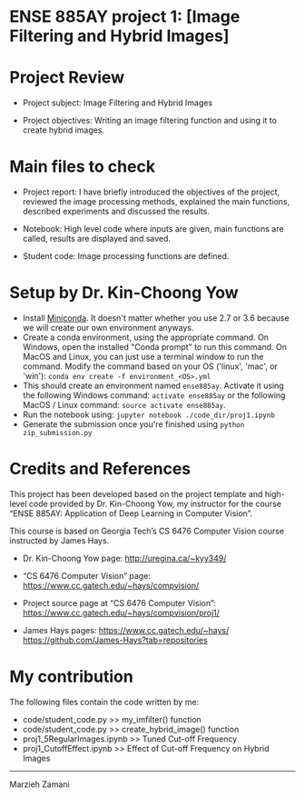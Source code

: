 # ENSE 885AY project 1: [Image Filtering and Hybrid Images]


# Project Review
- Project subject: Image Filtering and Hybrid Images

- Project objectives: Writing an image filtering function and using it to create hybrid images.


# Main files to check
- Project report: I have briefly introduced the objectives of the project, reviewed the image processing methods, explained the main functions, described experiments and discussed the results.

- Notebook: High level code where inputs are given, main functions are called, results are displayed and saved.

- Student code: Image processing functions are defined.


# Setup by Dr. Kin-Choong Yow
- Install <a href="https://conda.io/miniconda.html">Miniconda</a>. It doesn't matter whether you use 2.7 or 3.6 because we will create our own environment anyways.
- Create a conda environment, using the appropriate command. On Windows, open the installed "Conda prompt" to run this command. On MacOS and Linux, you can just use a terminal window to run the command. Modify the command based on your OS ('linux', 'mac', or 'win'): `conda env create -f environment_<OS>.yml`
- This should create an environment named `ense885ay`. Activate it using the following Windows command: `activate ense885ay` or the following MacOS / Linux command: `source activate ense885ay`.
- Run the notebook using: `jupyter notebook ./code_dir/proj1.ipynb`
- Generate the submission once you're finished using `python zip_submission.py`


# Credits and References
This project has been developed based on the project template and high-level code provided by Dr. Kin-Choong Yow, my instructor for the course “ENSE 885AY: Application of Deep Learning in Computer Vision”.

This course is based on Georgia Tech’s CS 6476 Computer Vision course instructed by James Hays.

- Dr. Kin-Choong Yow page: 
http://uregina.ca/~kyy349/

- “CS 6476 Computer Vision” page:
https://www.cc.gatech.edu/~hays/compvision/

- Project source page at “CS 6476 Computer Vision”:
https://www.cc.gatech.edu/~hays/compvision/proj1/

- James Hays pages:
https://www.cc.gatech.edu/~hays/
https://github.com/James-Hays?tab=repositories


# My contribution
The following files contain the code written by me:

- code/student_code.py >> my_imfilter() function
- code/student_code.py >> create_hybrid_image() function
- proj1_5RegularImages.ipynb >> Tuned Cut-off Frequency
- proj1_CutoffEffect.ipynb >> Effect of Cut-off Frequency on Hybrid Images

______________
Marzieh Zamani